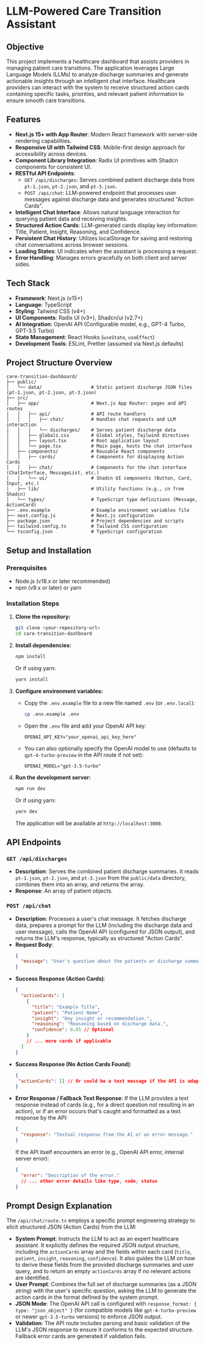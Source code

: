 # LLM-Powered Care Transition Assistant

## Objective

This project implements a healthcare dashboard that assists providers in managing patient care transitions. The application leverages Large Language Models (LLMs) to analyze discharge summaries and generate actionable insights through an intelligent chat interface. Healthcare providers can interact with the system to receive structured action cards containing specific tasks, priorities, and relevant patient information to ensure smooth care transitions.

## Features

- **Next.js 15+ with App Router**: Modern React framework with server-side rendering capabilities.
- **Responsive UI with Tailwind CSS**: Mobile-first design approach for accessibility across devices.
- **Component Library Integration**: Radix UI primitives with Shadcn components for consistent UI.
- **RESTful API Endpoints**:
  - `GET /api/discharges`: Serves combined patient discharge data from `pt-1.json`, `pt-2.json`, and `pt-3.json`.
  - `POST /api/chat`: LLM-powered endpoint that processes user messages against discharge data and generates structured "Action Cards".
- **Intelligent Chat Interface**: Allows natural language interaction for querying patient data and receiving insights.
- **Structured Action Cards**: LLM-generated cards display key information: Title, Patient, Insight, Reasoning, and Confidence.
- **Persistent Chat History**: Utilizes localStorage for saving and restoring chat conversations across browser sessions.
- **Loading States**: UI indicates when the assistant is processing a request.
- **Error Handling**: Manages errors gracefully on both client and server sides.

## Tech Stack

- **Framework**: Next.js (v15+)
- **Language**: TypeScript
- **Styling**: Tailwind CSS (v4+)
- **UI Components**: Radix UI (v3+), Shadcn/ui (v2.7+)
- **AI Integration**: OpenAI API (Configurable model, e.g., GPT-4 Turbo, GPT-3.5 Turbo)
- **State Management**: React Hooks (`useState`, `useEffect`)
- **Development Tools**: ESLint, Prettier (assumed via Next.js defaults)

## Project Structure Overview

```
care-transition-dashboard/
├── public/
│   └── data/                  # Static patient discharge JSON files (pt-1.json, pt-2.json, pt-3.json)
├── src/
│   ├── app/                   # Next.js App Router: pages and API routes
│   │   ├── api/               # API route handlers
│   │   │   ├── chat/          # Handles chat requests and LLM interaction
│   │   │   └── discharges/    # Serves patient discharge data
│   │   ├── globals.css        # Global styles, Tailwind directives
│   │   ├── layout.tsx         # Root application layout
│   │   └── page.tsx           # Main page, hosts the chat interface
│   ├── components/            # Reusable React components
│   │   ├── cards/             # Components for displaying Action Cards
│   │   ├── chat/              # Components for the chat interface (ChatInterface, MessageList, etc.)
│   │   └── ui/                # Shadcn UI components (Button, Card, Input, etc.)
│   ├── lib/                   # Utility functions (e.g., cn from Shadcn)
│   └── types/                 # TypeScript type definitions (Message, ActionCard)
├── .env.example               # Example environment variables file
├── next.config.js             # Next.js configuration
├── package.json               # Project dependencies and scripts
├── tailwind.config.ts         # Tailwind CSS configuration
└── tsconfig.json              # TypeScript configuration
```

## Setup and Installation

### Prerequisites

- Node.js (v18.x or later recommended)
- npm (v9.x or later) or yarn

### Installation Steps

1.  **Clone the repository:**
    ```bash
    git clone <your-repository-url>
    cd care-transition-dashboard
    ```

2.  **Install dependencies:**
    ```bash
    npm install
    ```
    Or if using yarn:
    ```bash
    yarn install
    ```

3.  **Configure environment variables:**
    -   Copy the `.env.example` file to a new file named `.env` (or `.env.local`):
        ```bash
        cp .env.example .env
        ```
    -   Open the `.env` file and add your OpenAI API key:
        ```
        OPENAI_API_KEY="your_openai_api_key_here"
        ```
    -   You can also optionally specify the OpenAI model to use (defaults to `gpt-4-turbo-preview` in the API route if not set):
        ```
        OPENAI_MODEL="gpt-3.5-turbo"
        ```

4.  **Run the development server:**
    ```bash
    npm run dev
    ```
    Or if using yarn:
    ```bash
    yarn dev
    ```
    The application will be available at `http://localhost:3000`.

## API Endpoints

### `GET /api/discharges`
-   **Description**: Serves the combined patient discharge summaries. It reads `pt-1.json`, `pt-2.json`, and `pt-3.json` from the `public/data` directory, combines them into an array, and returns the array.
-   **Response**: An array of patient objects.

### `POST /api/chat`
-   **Description**: Processes a user's chat message. It fetches discharge data, prepares a prompt for the LLM (including the discharge data and user message), calls the OpenAI API (configured for JSON output), and returns the LLM's response, typically as structured "Action Cards".
-   **Request Body**:
    ```json
    {
      "message": "User's question about the patients or discharge summaries"
    }
    ```
-   **Success Response (Action Cards)**:
    ```json
    {
      "actionCards": [
        {
          "title": "Example Title",
          "patient": "Patient Name",
          "insight": "Key insight or recommendation.",
          "reasoning": "Reasoning based on discharge data.",
          "confidence": 0.85 // Optional
        }
        // ... more cards if applicable
      ]
    }
    ```
-   **Success Response (No Action Cards Found)**:
     ```json
    {
      "actionCards": [] // Or could be a text message if the API is adapted
    }
    ```
-   **Error Response / Fallback Text Response**:
    If the LLM provides a text response instead of cards (e.g., for a direct question not resulting in an action), or if an error occurs that's caught and formatted as a text response by the API:
    ```json
    {
      "response": "Textual response from the AI or an error message."
    }
    ```
    If the API itself encounters an error (e.g., OpenAI API error, internal server error):
    ```json
    {
      "error": "Description of the error."
      // ... other error details like type, code, status
    }
    ```


## Prompt Design Explanation

The `/api/chat/route.ts` employs a specific prompt engineering strategy to elicit structured JSON (Action Cards) from the LLM:
-   **System Prompt**: Instructs the LLM to act as an expert healthcare assistant. It explicitly defines the required JSON output structure, including the `actionCards` array and the fields within each card (`title`, `patient`, `insight`, `reasoning`, `confidence`). It also guides the LLM on how to derive these fields from the provided discharge summaries and user query, and to return an empty `actionCards` array if no relevant actions are identified.
-   **User Prompt**: Combines the full set of discharge summaries (as a JSON string) with the user's specific question, asking the LLM to generate the action cards in the format defined by the system prompt.
-   **JSON Mode**: The OpenAI API call is configured with `response_format: { type: "json_object" }` (for compatible models like `gpt-4-turbo-preview` or newer `gpt-3.5-turbo` versions) to enforce JSON output.
-   **Validation**: The API route includes parsing and basic validation of the LLM's JSON response to ensure it conforms to the expected structure. Fallback error cards are generated if validation fails.

